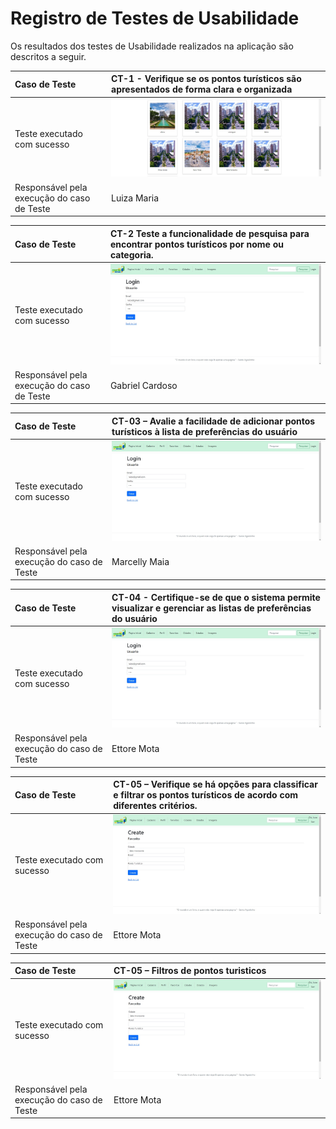 # Registro de Testes de Usabilidade


Os resultados dos testes de Usabilidade realizados na aplicação são descritos a seguir.

|Caso de Teste    | CT-1 - Verifique se os pontos turísticos são apresentados de forma clara e organizada|
|:---|:---|
| Teste executado com sucesso|![image](https://github.com/ICEI-PUC-Minas-PMV-ADS/pmv-ads-2024-1-e2-proj-int-t2-En-cantos_do_brasil/blob/main/docs/img/EncantosImagemTesteTelaInicia.jpg?raw=true) |
| Responsável pela execução do caso de Teste | Luiza Maria |

|Caso de Teste    | CT-2 Teste a funcionalidade de pesquisa para encontrar pontos turísticos por nome ou categoria.|
|:---|:---|
| Teste executado com sucesso|![image](https://github.com/ICEI-PUC-Minas-PMV-ADS/pmv-ads-2024-1-e2-proj-int-t2-En-cantos_do_brasil/blob/main/docs/img/TelaTeste.jpeg?raw=true) |
| Responsável pela execução do caso de Teste | Gabriel Cardoso |

|Caso de Teste    | CT-03 – Avalie a facilidade de adicionar pontos turísticos à lista de preferências do usuário|
|:---|:---|
| Teste executado com sucesso|![image](https://github.com/ICEI-PUC-Minas-PMV-ADS/pmv-ads-2024-1-e2-proj-int-t2-En-cantos_do_brasil/blob/main/docs/img/TelaTeste.jpeg?raw=true) |
| Responsável pela execução do caso de Teste | Marcelly Maia  |

|Caso de Teste    | CT-04 - Certifique-se de que o sistema permite visualizar e gerenciar as listas de preferências do usuário|
|:---|:---|
| Teste executado com sucesso|![image](https://github.com/ICEI-PUC-Minas-PMV-ADS/pmv-ads-2024-1-e2-proj-int-t2-En-cantos_do_brasil/blob/main/docs/img/TelaTeste.jpeg?raw=true) |
| Responsável pela execução do caso de Teste | Ettore Mota   |

|Caso de Teste    | CT-05 – Verifique se há opções para classificar e filtrar os pontos turísticos de acordo com diferentes critérios.|
|:---|:---|
| Teste executado com sucesso|![image](https://github.com/ICEI-PUC-Minas-PMV-ADS/pmv-ads-2024-1-e2-proj-int-t2-En-cantos_do_brasil/blob/main/docs/img/TeladeFavoritos.jpeg?raw=true)
| Responsável pela execução do caso de Teste | Ettore Mota |

|Caso de Teste    | CT-05 – Filtros de pontos turisticos|
|:---|:---|
| Teste executado com sucesso|![image](https://github.com/ICEI-PUC-Minas-PMV-ADS/pmv-ads-2024-1-e2-proj-int-t2-En-cantos_do_brasil/blob/main/docs/img/TeladeFavoritos.jpeg?raw=true)
| Responsável pela execução do caso de Teste | Ettore Mota |



